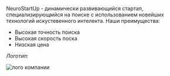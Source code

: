 NeuroStartUp - динамически развивающийся стартап, специализирующмйся на поиске с использованием новейших технологий искустевенного интелекта. Наши преимущества:

* Высокая точность поиска
* Высокая скорость поска
* Низская цена

*Логотип:*

![лого компании](https://camo.githubusercontent.com/79ee96a8b8fa098c44d1ca302006f24d008408a1c22fc13260437214d705a23d/68747470733a2f2f6e65746f6c6f67792d636f64652e6769746875622e696f2f6769742d686f6d65776f726b732f696e74726f64756374696f6e2f6173736574732f6c6f676f2e706e67)

